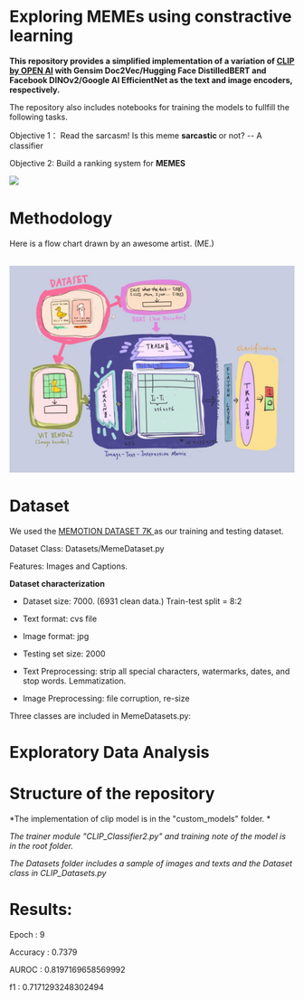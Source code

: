 # Exploring MEMEs using constractive learning

<b> This repository provides a simplified implementation of a variation of <a href="https://openai.com/index/clip/">CLIP by OPEN AI</a> with Gensim Doc2Vec/Hugging Face DistilledBERT and Facebook DINOv2/Google AI EfficientNet as the text and image encoders, respectively.</b>

The repository also includes notebooks for training the models to fullfill the following tasks.

Objective 1： Read the sarcasm! Is this meme <b> sarcastic </b> or not? -- A classifier

Objective 2: Build a ranking system for <b> MEMES </b>

<img src="https://static.wixstatic.com/media/bb1bd6_5798c09022ba43249a38bfea9be1db34~mv2.png/v1/fill/w_980,h_560,al_c,q_90,usm_0.66_1.00_0.01,enc_auto/bb1bd6_5798c09022ba43249a38bfea9be1db34~mv2.png" width="400">


# Methodology


Here is a flow chart drawn by an awesome artist. (ME.)


<br>

<img src = 'class.jpg' width = 800>



<br>


# Dataset

We used the <a href ='https://www.kaggle.com/datasets/williamscott701/memotion-dataset-7k'> MEMOTION DATASET 7K </a> as our training and testing dataset. 

Dataset Class: Datasets/MemeDataset.py

Features: Images and Captions.


<b>Dataset characterization </b>

- Dataset size: 7000. (6931 clean data.) Train-test split = 8:2

- Text format: cvs file

- Image format: jpg

- Testing set size: 2000

- Text Preprocessing: strip all special characters, watermarks, dates, and stop words. Lemmatization.

- Image Preprocessing: file corruption, re-size


  
Three classes are included in MemeDatasets.py:



# Exploratory Data Analysis






# Structure of the repository

*The implementation of clip model is in the "custom_models" folder. *

*The trainer module "CLIP_Classifier2.py" and training note of the model is in the root folder.*

*The Datasets folder includes a sample of images and texts and the Dataset class in CLIP_Datasets.py*


# Results:

Epoch :  9

Accuracy :  0.7379

AUROC :  0.8197169658569992

f1 :  0.7171293248302494
